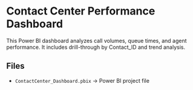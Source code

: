 # Contact Center Performance Dashboard

This Power BI dashboard analyzes call volumes, queue times, and agent performance.
It includes drill-through by Contact_ID and trend analysis.

## Files
- `ContactCenter_Dashboard.pbix` → Power BI project file

